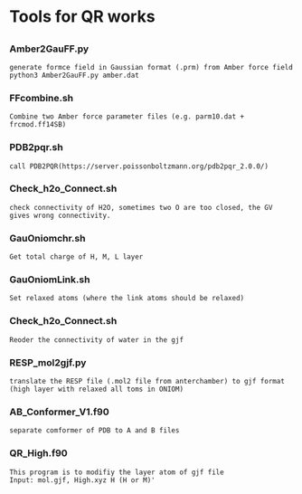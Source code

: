 # Tools for QR works
## 

### Amber2GauFF.py
    generate formce field in Gaussian format (.prm) from Amber force field
    python3 Amber2GauFF.py amber.dat

### FFcombine.sh
    Combine two Amber force parameter files (e.g. parm10.dat + frcmod.ff14SB)

### PDB2pqr.sh
    call PDB2PQR(https://server.poissonboltzmann.org/pdb2pqr_2.0.0/) 

### Check_h2o_Connect.sh
    check connectivity of H2O, sometimes two O are too closed, the GV gives wrong connectivity.

### GauOniomchr.sh
    Get total charge of H, M, L layer

### GauOniomLink.sh
    Set relaxed atoms (where the link atoms should be relaxed)

### Check_h2o_Connect.sh
    Reoder the connectivity of water in the gjf

### RESP_mol2gjf.py
    translate the RESP file (.mol2 file from anterchamber) to gjf format (high layer with relaxed all toms in ONIOM)

### AB_Conformer_V1.f90
    separate comformer of PDB to A and B files

### QR_High.f90
    This program is to modifiy the layer atom of gjf file
    Input: mol.gjf, High.xyz H (H or M)'



